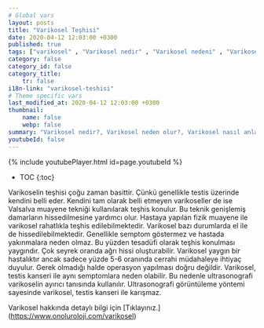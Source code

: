 ```yaml
---
# Global vars
layout: posts
title: "Varikosel Teşhisi"
date: 2020-04-12 12:03:00 +0300
published: true
tags: ["varikosel" , "Varikosel nedir" , "Varikosel nedeni" , "Varikosel nasıl olur" , "varikosel nasıl görünür" , "varikosel oluşumu", "Varikosel teşhis" , "varikosel belirti" , "Varikosel ameliyatı ne zaman" , "Varikosel ameliyatı nedir" , "Varikosel ameliyatı nasıl yapılır" , "Varikosel tedavi" , "varikosel çözümü" , "varikosel ameliyatı" , "varikosel kısırlığı" , "sperm sayısı tedavi" , "sperm sayısı arttırma" ]
category: false
category_id: false
category_title:
    tr: false
i18n-link: "varikosel-teshisi"
# Theme specific vars
last_modified_at: 2020-04-12 12:03:00 +0300
thumbnail:
    name: false
    webp: false
summary: "Varikosel nedir?, Varikosel neden olur?, Varikosel nasıl anlaşılır?, Varikosel teşhisi? , Varikosel ne zaman ameliyat edilmeli? , Varikosel ameliyatı nedir?,  Varikosel ameliyatı nasıl yapılır?, Varikosel tedavisi?"
youtubeId: false
---
```

{% include youtubePlayer.html id=page.youtubeId %}

* TOC
{:toc}

Varikoselin teşhisi çoğu zaman basittir. Çünkü genellikle testis üzerinde kendini belli eder. Kendini tam olarak belli etmeyen varikoseller de ise Valsalva muayene tekniği kullanılarak teşhis konulur. Bu teknik genişlemiş damarların hissedilmesine yardımcı olur. Hastaya yapılan fizik muayene ile varikosel rahatlıkla teşhis edilebilmektedir. Varikosel bazı durumlarda el ile de hissedilebilmektedir. Genellikle semptom göstermez ve hastada yakınmalara neden olmaz. Bu yüzden tesadüfi olarak teşhis konulması yaygındır. Çok seyrek oranda ağrı hissi oluşturabilir. Varikosel yaygın bir hastalıktır ancak sadece yüzde 5-6 oranında cerrahi müdahaleye ihtiyaç duyulur. Gerek olmadığı halde operasyon yapılması doğru değildir. Varikosel, testis kanseri ile aynı semptomlara neden olabilir. Bu nedenle ultrasonografi varikoselin ayırıcı tanısında kullanılır. Ultrasonografi görüntüleme yöntemi sayesinde varikosel, testis kanseri ile karışmaz.



Varikosel hakkında detaylı bilgi için [Tıklayınız.] (https://www.onoluroloji.com/varikosel)
